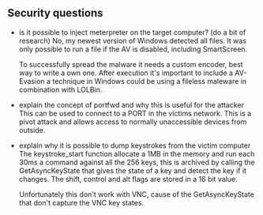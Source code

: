#
## Security questions
- is it possible to inject meterpreter on the target computer? (do a bit of research)
    No, my newest version of Windows detected all files. It was only possible to run a file if the AV is disabled, including SmartScreen.
    
    To successfully spread the malware it needs a custom encoder, best way to write a own one. After execution it's important to include a AV-Evasion a technique in Windows could be using a fileless maleware in combination with LOLBin. 

- explain the concept of portfwd and why this is useful for the attacker
    This can be used to connect to a PORT in the victims network. This is a pivot attack and allows access to normally unaccessible devices from outside.

- explain why it is possible to dump keystrokes from the victim computer 
    The keystroke_start function allocate a 1MB in the memory and run each 30ms a command against all the 256 keys, this is archived by calling the GetAsyncKeyState that gives the state of a key and detect the key if it changes. The shift, control and alt flags are stored in a 16 bit value. 

    Unfortunately this don't work with VNC, cause of the GetAsyncKeyState that don't capture the VNC key states.
